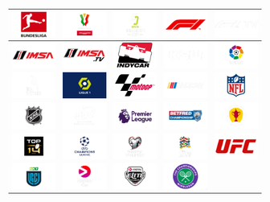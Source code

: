 | ![](https://raw.githubusercontent.com/RevGear/logo/master/Other/Sports/Bundesliga.png) | ![](https://raw.githubusercontent.com/RevGear/logo/master/Other/Sports/CoppaItalia.png) | ![](https://raw.githubusercontent.com/RevGear/logo/master/Other/Sports/EPCRChallengeCup.png) | ![](https://raw.githubusercontent.com/RevGear/logo/master/Other/Sports/F1.png) | ![](https://raw.githubusercontent.com/RevGear/logo/master/Other/Sports/F1TV.png) | 
|:---:|:---:|:---:|:---:|:---:| 
| ![](https://raw.githubusercontent.com/RevGear/logo/master/Other/Sports/IMSA.png) | ![](https://raw.githubusercontent.com/RevGear/logo/master/Other/Sports/IMSATV.png) | ![](https://raw.githubusercontent.com/RevGear/logo/master/Other/Sports/IndyCar.png) | ![](https://raw.githubusercontent.com/RevGear/logo/master/Other/Sports/KSW.png) | ![](https://raw.githubusercontent.com/RevGear/logo/master/Other/Sports/LaLiga.png) | 
| ![](https://raw.githubusercontent.com/RevGear/logo/master/Other/Sports/LigaPortugal.png) | ![](https://raw.githubusercontent.com/RevGear/logo/master/Other/Sports/Ligue1.png) | ![](https://raw.githubusercontent.com/RevGear/logo/master/Other/Sports/MotoGP.png) | ![](https://raw.githubusercontent.com/RevGear/logo/master/Other/Sports/Nascar.png) | ![](https://raw.githubusercontent.com/RevGear/logo/master/Other/Sports/NFL.png) | 
| ![](https://raw.githubusercontent.com/RevGear/logo/master/Other/Sports/NHL.png) | ![](https://raw.githubusercontent.com/RevGear/logo/master/Other/Sports/PDC.png) | ![](https://raw.githubusercontent.com/RevGear/logo/master/Other/Sports/PremierLeague.png) | ![](https://raw.githubusercontent.com/RevGear/logo/master/Other/Sports/RugbyLeagueChampionship.png) | ![](https://raw.githubusercontent.com/RevGear/logo/master/Other/Sports/ScottishCup.png) | 
| ![](https://raw.githubusercontent.com/RevGear/logo/master/Other/Sports/Top14.png) | ![](https://raw.githubusercontent.com/RevGear/logo/master/Other/Sports/UEFAChampionsLeague.png) | ![](https://raw.githubusercontent.com/RevGear/logo/master/Other/Sports/UEFAEuropeanQualifiers.png) | ![](https://raw.githubusercontent.com/RevGear/logo/master/Other/Sports/UEFANationsLeague.png) | ![](https://raw.githubusercontent.com/RevGear/logo/master/Other/Sports/UFC.png) | 
| ![](https://raw.githubusercontent.com/RevGear/logo/master/Other/Sports/UnitedRugbyChampionship.png) | ![](https://raw.githubusercontent.com/RevGear/logo/master/Other/Sports/ViaplayCup.png) | ![](https://raw.githubusercontent.com/RevGear/logo/master/Other/Sports/ViaplayEliteLeague.png) | ![](https://raw.githubusercontent.com/RevGear/logo/master/Other/Sports/Wimbledon.png)  | 
